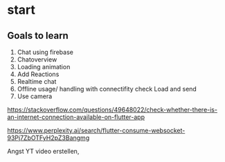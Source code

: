 # start

## Goals to learn

1) Chat using firebase
2) Chatoverview
3) Loading animation
4) Add Reactions
4) Realtime chat
5) Offline usage/ handling with connectifity check 
    Load and send
7) Use camera

https://stackoverflow.com/questions/49648022/check-whether-there-is-an-internet-connection-available-on-flutter-app

https://www.perplexity.ai/search/flutter-consume-websocket-93Pj7ZbOTFyH2pZ3Bangmg

Angst YT video erstellen, 